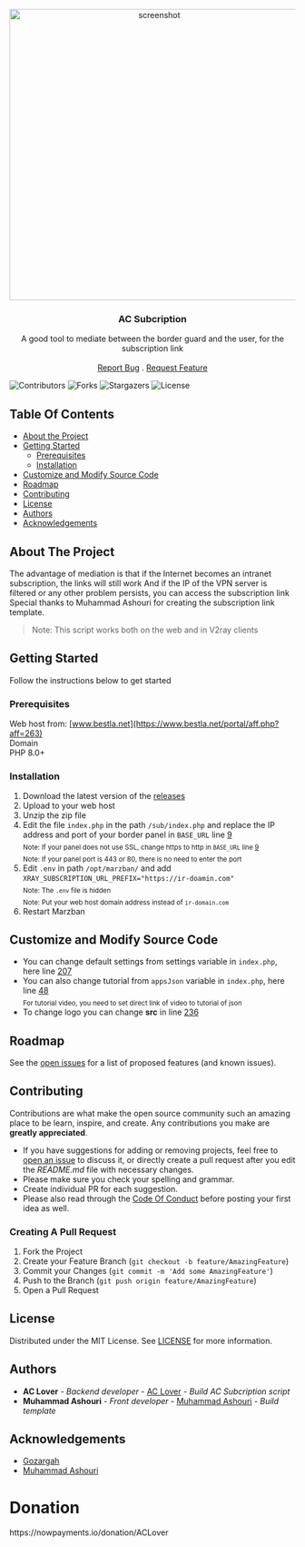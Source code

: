 <br/>
<div align="center">
  <img src="https://github.com/MuhammadAshouri/marzban-templates/blob/dca23a0ecbee84839686a1b928a2dc7e8aba4089/template-01/screenshot.jpg" alt="screenshot" width="512" height="auto">
</div>

<p align="center">
  <h3 align="center">AC Subcription</h3>

  <p align="center">
    A good tool to mediate between the border guard and the user, for the subscription link
    <br/>
    <br/>
    <a href="https://github.com/AC-Lover/AC-Subcription/issues">Report Bug</a>
    .
    <a href="https://github.com/AC-Lover/AC-Subcription/issues">Request Feature</a>
  </p>
</p>
 
![Contributors](https://img.shields.io/github/contributors/AC-Lover/AC-Subcription?color=dark-green) ![Forks](https://img.shields.io/github/forks/AC-Lover/AC-Subcription?style=social) ![Stargazers](https://img.shields.io/github/stars/AC-Lover/AC-Subcription?style=social) ![License](https://img.shields.io/github/license/AC-Lover/AC-Subcription) 

## Table Of Contents

* [About the Project](#about-the-project)
* [Getting Started](#getting-started)
  * [Prerequisites](#prerequisites)
  * [Installation](#installation)
* [Customize and Modify Source Code](#customize-and-modify-source-code)
* [Roadmap](#roadmap)
* [Contributing](#contributing)
* [License](#license)
* [Authors](#authors)
* [Acknowledgements](#acknowledgements)

## About The Project

The advantage of mediation is that if the Internet becomes an intranet subscription, the links will still work
And if the IP of the VPN server is filtered or any other problem persists, you can access the subscription link
Special thanks to Muhammad Ashouri for creating the subscription link template.

> Note: This script works both on the web and in V2ray clients


## Getting Started

Follow the instructions below to get started

### Prerequisites

Web host from: [www.bestla.net](https://www.bestla.net/portal/aff.php?aff=263)<br>
Domain<br>
PHP 8.0+

### Installation

1. Download the latest version of the [releases](https://github.com/AC-Lover/AC-Subcription/releases/latest)
2. Upload to your web host
3. Unzip the zip file
4. Edit the file `index.php` in the path `/sub/index.php` and replace the IP address and port of your border panel in `BASE_URL` line <a href="https://github.com/AC-Lover/AC-Subcription/blob/b8f02880524fdc29894653c4b4f2b703caee0ae5/sub/index.php#L9">9</a><br>
<sub>Note: If your panel does not use SSL, change https to http in `BASE_URL` line <a href="https://github.com/AC-Lover/AC-Subcription/blob/b8f02880524fdc29894653c4b4f2b703caee0ae5/sub/index.php#L9">9</a></sub><br>
<sub>Note: If your panel port is 443 or 80, there is no need to enter the port</sub>
5. Edit `.env` in path `/opt/marzban/` and add `XRAY_SUBSCRIPTION_URL_PREFIX="https://ir-doamin.com"`<br>
<sub>Note: The `.env` file is hidden</sub><br>
<sub>Note: Put your web host domain address instead of `ir-domain.com`</sub>
6. Restart Marzban


## Customize and Modify Source Code
* You can change default settings from settings variable in `index.php`, here line <a href="https://github.com/AC-Lover/AC-Subcription/blob/b8f02880524fdc29894653c4b4f2b703caee0ae5/view-service/index.php#L207">207</a>
* You can also change tutorial from `appsJson` variable in `index.php`, here line <a href="https://github.com/AC-Lover/AC-Subcription/blob/b8f02880524fdc29894653c4b4f2b703caee0ae5/view-service/index.php#L48">48</a><br>
<sub>For tutorial video, you need to set direct link of video to tutorial of json</sub>
* To change logo you can change **src** in line <a href="https://github.com/AC-Lover/AC-Subcription/blob/b8f02880524fdc29894653c4b4f2b703caee0ae5/view-service/index.php#L236">236</a>

## Roadmap

See the [open issues](https://github.com/AC-Lover/AC-Subcription/issues) for a list of proposed features (and known issues).

## Contributing

Contributions are what make the open source community such an amazing place to be learn, inspire, and create. Any contributions you make are **greatly appreciated**.
* If you have suggestions for adding or removing projects, feel free to [open an issue](https://github.com/AC-Lover/AC-Subcription/issues/new) to discuss it, or directly create a pull request after you edit the *README.md* file with necessary changes.
* Please make sure you check your spelling and grammar.
* Create individual PR for each suggestion.
* Please also read through the [Code Of Conduct](https://github.com/AC-Lover/AC-Subcription/blob/main/CODE_OF_CONDUCT.md) before posting your first idea as well.

### Creating A Pull Request

1. Fork the Project
2. Create your Feature Branch (`git checkout -b feature/AmazingFeature`)
3. Commit your Changes (`git commit -m 'Add some AmazingFeature'`)
4. Push to the Branch (`git push origin feature/AmazingFeature`)
5. Open a Pull Request

## License

Distributed under the MIT License. See [LICENSE](https://github.com/AC-Lover/AC-Subcription/blob/master/LICENSE) for more information.

## Authors

* **AC Lover** - *Backend developer* - [AC Lover](https://github.com/AC-Lover) - *Build AC Subcription script*
* **Muhammad Ashouri** - *Front developer* - [Muhammad Ashouri](https://github.com/MuhammadAshouri) - *Build template*

## Acknowledgements

* [Gozargah](https://github.com/Gozargah/Marzban)
* [Muhammad Ashouri](https://github.com/MuhammadAshouri)

  
<h1 align="left">Donation</h1>
<p align="left">https://nowpayments.io/donation/ACLover</p>
